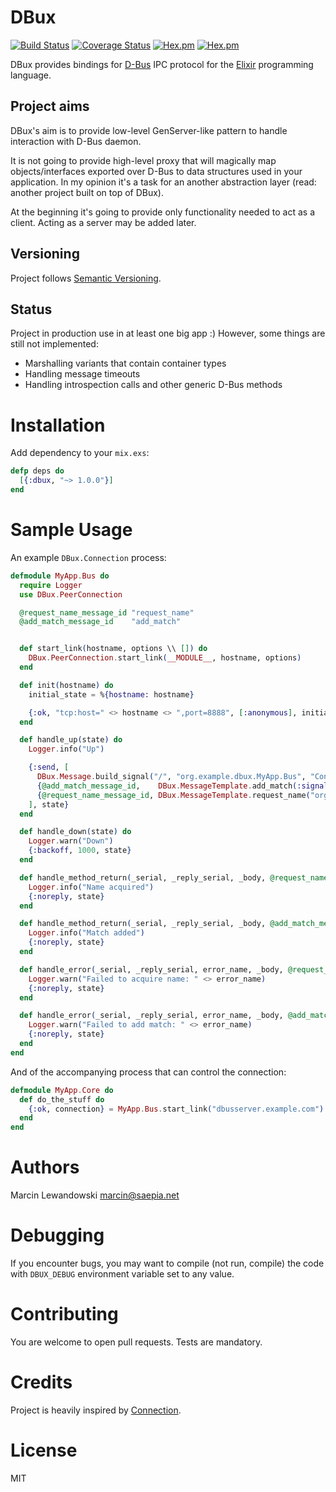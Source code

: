 # DBux
[![Build Status](https://travis-ci.org/mspanc/dbux.svg?branch=master)](https://travis-ci.org/mspanc/dbux)
[![Coverage Status](https://coveralls.io/repos/github/mspanc/dbux/badge.svg?branch=master)](https://coveralls.io/github/mspanc/dbux?branch=master)
[![Hex.pm](https://img.shields.io/hexpm/v/dbux.svg)](https://hex.pm/packages/dbux)
[![Hex.pm](https://img.shields.io/hexpm/dt/dbux.svg)](https://hex.pm/packages/dbux)

DBux provides bindings for [D-Bus](http://dbus.freedesktop.org) IPC
protocol for the [Elixir](http://elixir-lang.org) programming language.

## Project aims

DBux's aim is to provide low-level GenServer-like pattern to handle interaction
with D-Bus daemon.

It is not going to provide high-level proxy that will magically map
objects/interfaces exported over D-Bus to data structures used in your application.
In my opinion it's a task for an another abstraction layer (read: another project
built on top of DBux).

At the beginning it's going to provide only functionality needed to act as
a client. Acting as a server may be added later.

## Versioning

Project follows [Semantic Versioning](http://semver.org/).

## Status

Project in production use in at least one big app :) However, some things are
still not implemented:

* Marshalling variants that contain container types
* Handling message timeouts
* Handling introspection calls and other generic D-Bus methods

# Installation

Add dependency to your `mix.exs`:

```elixir
defp deps do
  [{:dbux, "~> 1.0.0"}]
end
```

# Sample Usage

An example `DBux.Connection` process:

```elixir
defmodule MyApp.Bus do
  require Logger
  use DBux.PeerConnection

  @request_name_message_id "request_name"
  @add_match_message_id    "add_match"


  def start_link(hostname, options \\ []) do
    DBux.PeerConnection.start_link(__MODULE__, hostname, options)
  end

  def init(hostname) do
    initial_state = %{hostname: hostname}

    {:ok, "tcp:host=" <> hostname <> ",port=8888", [:anonymous], initial_state}
  end

  def handle_up(state) do
    Logger.info("Up")

    {:send, [
      DBux.Message.build_signal("/", "org.example.dbux.MyApp.Bus", "Connected", []),
      {@add_match_message_id,    DBux.MessageTemplate.add_match(:signal, nil, "org.example.dbux.OtherApp")},
      {@request_name_message_id, DBux.MessageTemplate.request_name("org.example.dbux.MyApp", 0x4)}
    ], state}
  end

  def handle_down(state) do
    Logger.warn("Down")
    {:backoff, 1000, state}
  end

  def handle_method_return(_serial, _reply_serial, _body, @request_name_message_id, state) do
    Logger.info("Name acquired")
    {:noreply, state}
  end

  def handle_method_return(_serial, _reply_serial, _body, @add_match_message_id, state) do
    Logger.info("Match added")
    {:noreply, state}
  end

  def handle_error(_serial, _reply_serial, error_name, _body, @request_name_message_id, state) do
    Logger.warn("Failed to acquire name: " <> error_name)
    {:noreply, state}
  end

  def handle_error(_serial, _reply_serial, error_name, _body, @add_match_message_id, state) do
    Logger.warn("Failed to add match: " <> error_name)
    {:noreply, state}
  end
end
```

And of the accompanying process that can control the connection:

```elixir
defmodule MyApp.Core do
  def do_the_stuff do
    {:ok, connection} = MyApp.Bus.start_link("dbusserver.example.com")
  end
end
```

# Authors

Marcin Lewandowski <marcin@saepia.net>

# Debugging

If you encounter bugs, you may want to compile (not run, compile) the code with
`DBUX_DEBUG` environment variable set to any value.

# Contributing

You are welcome to open pull requests. Tests are mandatory.

# Credits

Project is heavily inspired by [Connection](https://hex.pm/packages/connection).

# License

MIT
